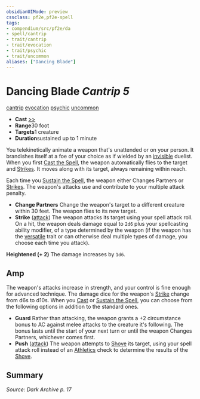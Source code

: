 ```yaml
---
obsidianUIMode: preview
cssclass: pf2e,pf2e-spell
tags:
- compendium/src/pf2e/da
- spell/cantrip
- trait/cantrip
- trait/evocation
- trait/psychic
- trait/uncommon
aliases: ["Dancing Blade"]
---
```

# Dancing Blade *Cantrip 5*   
[cantrip](rules/traits/cantrip.md "Cantrip Spell Trait")  [evocation](rules/traits/evocation.md "Evocation School Trait")  [psychic](rules/traits/psychic-da.md "Psychic Class Trait")  [uncommon](rules/traits/uncommon.md "Uncommon Rarity Trait")  

- **Cast** [>>](rules/core-rulebook/chapter-9-playing-the-game.md#Actions "Two-Action") 
- **Range**30 foot
- **Targets**1 creature
- **Duration**sustained up to 1 minute

You telekinetically animate a weapon that's unattended or on your person. It brandishes itself at a foe of your choice as if wielded by an [invisible](rules/conditions.md#Invisible) duelist. When you first [Cast the Spell](rules/actions/cast-a-spell.md), the weapon automatically flies to the target and [Strikes](rules/actions/strike.md). It moves along with its target, always remaining within reach.

Each time you [Sustain the Spell](rules/actions/sustain-a-spell.md), the weapon either Changes Partners or [Strikes](rules/actions/strike.md). The weapon's attacks use and contribute to your multiple attack penalty.

- **Change Partners** Change the weapon's target to a different creature within 30 feet. The weapon flies to its new target.
- **Strike** ([attack](rules/traits/attack.md "Attack Combat Trait")) The weapon attacks its target using your spell attack roll. On a hit, the weapon deals damage equal to `2d6` plus your spellcasting ability modifier, of a type determined by the weapon (if the weapon has the [versatile](rules/traits/versatile.md "Versatile Weapon Trait") trait or can otherwise deal multiple types of damage, you choose each time you attack).

**Heightened (+ 2)** The damage increases by `1d6`.

## Amp

The weapon's attacks increase in strength, and your control is fine enough for advanced technique. The damage dice for the weapon's [Strike](rules/actions/strike.md) change from d6s to d10s. When you [Cast](rules/actions/cast-a-spell.md) or [Sustain the Spell](rules/actions/sustain-a-spell.md), you can choose from the following options in addition to the standard ones.

- **Guard** Rather than attacking, the weapon grants a +2 circumstance bonus to AC against melee attacks to the creature it's following. The bonus lasts until the start of your next turn or until the weapon Changes Partners, whichever comes first.
- **Push** ([attack](rules/traits/attack.md "Attack Combat Trait")) The weapon attempts to [Shove](rules/actions/shove.md) its target, using your spell attack roll instead of an [Athletics](compendium/skills.md#Athletics) check to determine the results of the [Shove](rules/actions/shove.md).

## Summary

*Source: Dark Archive p. 17*